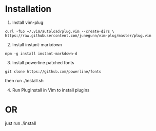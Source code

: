 # Installation

1. Install vim-plug

`curl -fLo ~/.vim/autoload/plug.vim --create-dirs \
    https://raw.githubusercontent.com/junegunn/vim-plug/master/plug.vim`

2. Install instant-markdown

`npm -g install instant-markdown-d`

3. Install powerline patched fonts

`git clone https://github.com/powerline/fonts`

then run ./install.sh

4. Run PlugInstall in Vim to install plugins

# OR

just run ./install
